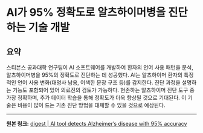 # AI가 95% 정확도로 알츠하이머병을 진단하는 기술 개발

## 요약
스티븐스 공과대학 연구팀이 AI 소프트웨어를 개발하여 환자의 언어 사용 패턴을 분석, 알츠하이머병을 95%의 정확도로 진단하는 데 성공했다.  AI는 알츠하이머 환자의 특징적인 언어 사용 변화(대명사 남용, 어색한 문장 구조 등)를 감지한다.  진단 과정을 설명하는 기능도 포함되어 있어 의료진의 검토가 가능하다.  현존하는 알츠하이머 진단 도구 중 가장 정확하며,  추가 데이터 학습을 통해 정확도가 더욱 향상될 것으로 기대된다.  이 기술은 비용이 많이 드는 기존 진단 방법을 대체할 수 있을 것으로 예상된다.

---

**원본 링크:** [digest | AI tool detects Alzheimer’s disease with 95% accuracy](https://www.thekurzweillibrary.com/digest-ai-tool-detects-alzheimers-disease-with-95-percent-accuracy)
